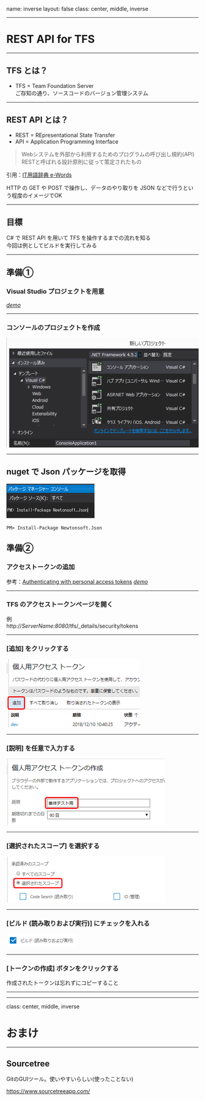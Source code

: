 name: inverse
layout: false
class: center, middle, inverse

<!-- github Web ページ https://qiita.com/budougumi0617/items/221bb946d1c90d6769e9 -->
---
# REST API for TFS

---
## TFS とは？

* TFS = Team Foundation Server  
ご存知の通り、ソースコードのバージョン管理システム

---
## REST API とは？

* REST = REpresentational State Transfer  
* API = Application Programming Interface

>Webシステムを外部から利用するためのプログラムの呼び出し規約(API)  
>RESTと呼ばれる設計原則に従って策定されたもの  

引用：[IT用語辞典 e-Words](http://e-words.jp/w/RESTful_API.html)  

HTTP の GET や POST で操作し、データのやり取りを JSON などで行うという程度のイメージでOK

---
## 目標

C# で REST API を用いて TFS を操作するまでの流れを知る  
今回は例としてビルドを実行してみる

---
## 準備①
### Visual Studio プロジェクトを用意  

[_demo_](#demo1)

---
### コンソールのプロジェクトを作成
![](image/project.png)

---
## nuget で Json パッケージを取得
![](image/nuget.png)  
```
PM> Install-Package Newtonsoft.Json
```
<a id="demo1"></a>
## 準備②
### アクセストークンの追加  
参考：[Authenticating with personal access tokens](https://docs.microsoft.com/en-us/azure/devops/integrate/get-started/authentication/pats?view=tfs-2018)
[_demo_](#demo2)

---
### TFS のアクセストークンページを開く

例  
http://_ServerName:8080_/tfs/_details/security/tokens

---
### [追加] をクリックする  
![](image/add.PNG)

---
### [説明] を任意で入力する  
![](image/setting1.PNG)

---
### [選択されたスコープ] を選択する  
![](image/setting2.PNG)

---
### [ビルド (読み取りおよび実行)] にチェックを入れる  
![](image/setting3.PNG)

---
### [トークンの作成] ボタンをクリックする
作成されたトークンは忘れずにコピーすること

---
<a id="demo2"></a>

---
class: center, middle, inverse
# おまけ

---
## Sourcetree

GitのGUIツール。使いやすいらしい(使ったことない)

<https://www.sourcetreeapp.com/>